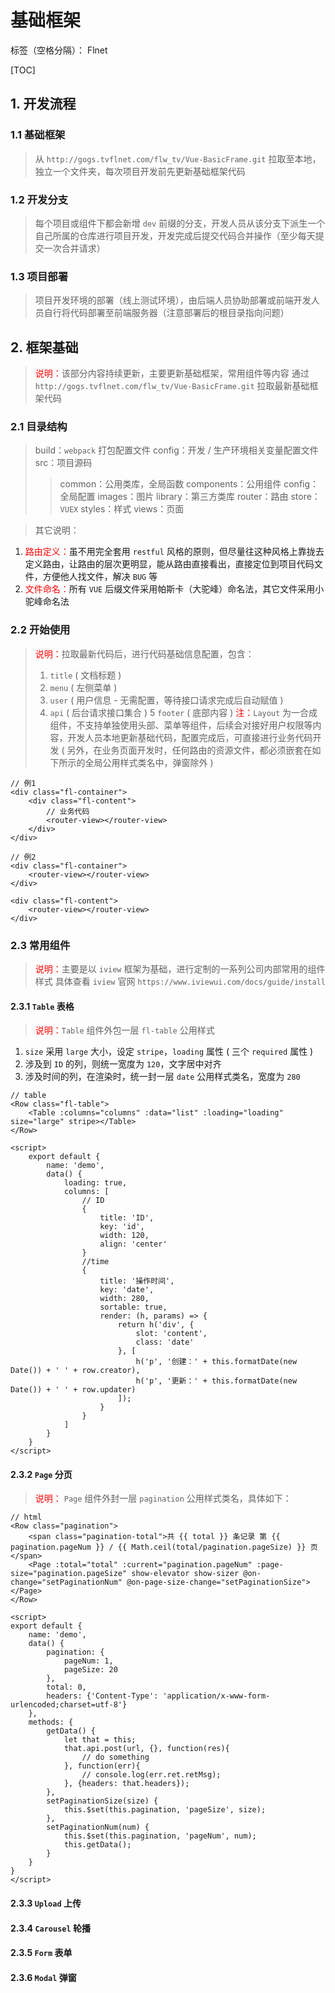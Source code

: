 ﻿# 基础框架

标签（空格分隔）： Flnet

[TOC]

## 1. 开发流程

### 1.1 基础框架

> 从 `http://gogs.tvflnet.com/flw_tv/Vue-BasicFrame.git` 拉取至本地，独立一个文件夹，每次项目开发前先更新基础框架代码

### 1.2 开发分支

> 每个项目或组件下都会新增 `dev` 前缀的分支，开发人员从该分支下派生一个自己所属的仓库进行项目开发，开发完成后提交代码合并操作（至少每天提交一次合并请求）

### 1.3 项目部署

> 项目开发环境的部署（线上测试环境），由后端人员协助部署或前端开发人员自行将代码部署至前端服务器（注意部署后的根目录指向问题）

## 2. 框架基础

> <font color="red">说明：</font>该部分内容持续更新，主要更新基础框架，常用组件等内容
> 通过 `http://gogs.tvflnet.com/flw_tv/Vue-BasicFrame.git` 拉取最新基础框架代码

### 2.1 目录结构

> build：`webpack` 打包配置文件
> config：开发 / 生产环境相关变量配置文件
> src：项目源码
>> common：公用类库，全局函数
>> components：公用组件
>> config：全局配置
>> images：图片
>> library：第三方类库
>> router：路由
>> store：`VUEX`
>> styles：样式
>> views：页面

> 其它说明：
1. <font color="red">路由定义：</font>虽不用完全套用 `restful` 风格的原则，但尽量往这种风格上靠拢去定义路由，让路由的层次更明显，能从路由直接看出，直接定位到项目代码文件，方便他人找文件，解决 `BUG` 等
2. <font color="red">文件命名：</font>所有 `VUE` 后缀文件采用帕斯卡（大驼峰）命名法，其它文件采用小驼峰命名法

### 2.2 开始使用

> <font color="red">说明：</font>拉取最新代码后，进行代码基础信息配置，包含：
> 1. `title` ( 文档标题 )
> 2. `menu` ( 左侧菜单 )
> 3. `user` ( 用户信息 - 无需配置，等待接口请求完成后自动赋值 )
> 4. `api` ( 后台请求接口集合 )
> 5 `footer` ( 底部内容 )
> <font color="red">注：</font>`Layout` 为一合成组件，不支持单独使用头部、菜单等组件，后续会对接好用户权限等内容，开发人员本地更新基础代码，配置完成后，可直接进行业务代码开发 ( 另外，在业务页面开发时，任何路由的资源文件，都必须嵌套在如下所示的全局公用样式类名中，弹窗除外 )
```
// 例1
<div class="fl-container">
    <div class="fl-content">
        // 业务代码
        <router-view></router-view>
    </div>
</div>

// 例2
<div class="fl-container">
    <router-view></router-view>
</div>

<div class="fl-content">
    <router-view></router-view>
</div>
```


### 2.3 常用组件

> <font color="red">说明：</font>主要是以 `iview` 框架为基础，进行定制的一系列公司内部常用的组件样式
> 具体查看 `iview` 官网 `https://www.iviewui.com/docs/guide/install`

#### 2.3.1 `Table` 表格

> <font color="red">说明：</font>`Table` 组件外包一层 `fl-table` 公用样式
1. `size` 采用 `large` 大小，设定  `stripe`，`loading` 属性 ( 三个 `required` 属性 )
2. 涉及到 `ID` 的列，则统一宽度为 `120`，文字居中对齐
3. 涉及时间的列，在渲染时，统一封一层 `date` 公用样式类名，宽度为 `280`
```
// table
<Row class="fl-table">
    <Table :columns="columns" :data="list" :loading="loading" size="large" stripe></Table>
</Row>

<script>
    export default {
        name: 'demo',
        data() {
            loading: true,
            columns: [
                // ID
                {
                    title: 'ID',
                    key: 'id',
                    width: 120,
                    align: 'center'
                }
                //time
                {
                    title: '操作时间',
                    key: 'date',
                    width: 280,
                    sortable: true,
                    render: (h, params) => {
                        return h('div', {
                            slot: 'content',
                            class: 'date'
                        }, [
                            h('p', '创建：' + this.formatDate(new Date()) + ' ' + row.creator),
                            h('p', '更新：' + this.formatDate(new Date()) + ' ' + row.updater)
                        ]);
                    }
                }
            ]
        }
    }
</script>
```

#### 2.3.2 `Page` 分页

> <font color="red">说明：</font> `Page` 组件外封一层 `pagination` 公用样式类名，具体如下：

```
// html
<Row class="pagination">
    <span class="pagination-total">共 {{ total }} 条记录 第 {{ pagination.pageNum }} / {{ Math.ceil(total/pagination.pageSize) }} 页</span>
    <Page :total="total" :current="pagination.pageNum" :page-size="pagination.pageSize" show-elevator show-sizer @on-change="setPaginationNum" @on-page-size-change="setPaginationSize"></Page>
</Row>

<script>
export default {
    name: 'demo',
    data() {
        pagination: {
            pageNum: 1,
            pageSize: 20
        },
        total: 0,
        headers: {'Content-Type': 'application/x-www-form-urlencoded;charset=utf-8'}
    },
    methods: {
        getData() {
            let that = this;
            that.api.post(url, {}, function(res){
                // do something
            }, function(err){
                // console.log(err.ret.retMsg);
            }, {headers: that.headers});
        },
        setPaginationSize(size) {
            this.$set(this.pagination, 'pageSize', size);
        },
        setPaginationNum(num) {
            this.$set(this.pagination, 'pageNum', num);
            this.getData();
        }
    }
}
</script>
```

#### 2.3.3 `Upload` 上传

#### 2.3.4 `Carousel` 轮播

#### 2.3.5 `Form` 表单

#### 2.3.6 `Modal` 弹窗



